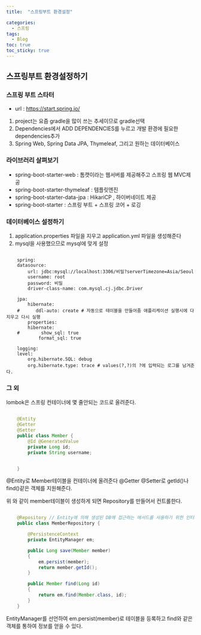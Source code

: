 ```yaml
---
title:  "스프링부트 환경설정"

categories:
  - 스프링
tags:
  - Blog
toc: true
toc_sticky: true
---
```


## 스프링부트 환경설정하기

### 스프링 부트 스타터

- url : https://start.spring.io/

1. project는 요즘 gradle을 많이 쓰는 추세이므로 gradle선택
2. Dependencies에서 ADD DEPENDENCIES를 누르고 개발 환경에 필요한 dependencies추가
3. Spring Web, Spring Data JPA, Thymeleaf, 그리고 원하는 데이터베이스

### 라이브러리 살펴보기

- spring-boot-starter-web : 톰캣이라는 웹서버를 제공해주고 스프링 웹 MVC제공
- spring-boot-starter-thymeleaf : 템플릿엔진
- spring-boot-starter-data-jpa : HikariCP , 하이버네이트 제공
- spring-boot-starter : 스프링 부트 + 스프링 코어 + 로깅

### 데이터베이스 설정하기

1. application.properties 파일을 지우고 application.yml 파일을 생성해준다
2. mysql을 사용했으므로 mysql에 맞게 설정

```

    spring:
    datasource:
        url: jdbc:mysql://localhost:3306/비밀?serverTimezone=Asia/Seoul
        username: root
        password: 비밀
        driver-class-name: com.mysql.cj.jdbc.Driver

    jpa:
        hibernate:
    #      ddl-auto: create # 자동으로 테이블을 만들어줌 애플리케이션 실행시에 다 지우고 다시 실행
        properties:
        hibernate:
    #        show_sql: true
            format_sql: true

    logging:
    level:
        org.hibernate.SQL: debug
        org.hibernate.type: trace # values(?,?)의 ?에 입력되는 로그를 남겨준다.
```

### 그 외

lombok은 스프링 컨테이너에 몇 줄안되는 코드로 올려준다.

```java

    @Entity
    @Getter
    @Setter
    public class Member {
        @Id @GeneratedValue
        private Long id;
        private String username;


    }
```

@Entity로 Member테이블을 컨테이너에 올려준다
@Getter @Setter로 getId()나 find()같은 객체를 지원해준다.

위 와 같이 member테이블이 생성하게 되면 Repository를 만들어서 컨트롤한다.

```java

    @Repository // Entity에 의해 생성된 DB에 접근하는 메서드를 사용하기 위한 인터페이스이다.
    public class MemberRepository {

        @PersistenceContext
        private EntityManager em;

        public Long save(Member member)
        {
            em.persist(member);
            return member.getId();
        }

        public Member find(Long id)
        {
            return em.find(Member.class, id);
        }
    }

```

EntityManager를 선언하여 em.persist(member)로 테이블을 등록하고 find와 같은 객체를 통하여 정보를 얻을 수 있다.

